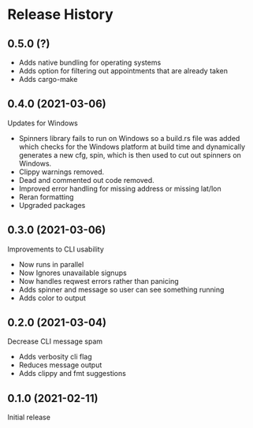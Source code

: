 # Release History

## 0.5.0 (?)

- Adds native bundling for operating systems
- Adds option for filtering out appointments that are already taken
- Adds cargo-make

## 0.4.0 (2021-03-06)
Updates for Windows

- Spinners library fails to run on Windows so a build.rs file was added
  which checks for the Windows platform at build time and dynamically
  generates a new cfg, spin, which is then used to cut out spinners
  on Windows.
- Clippy warnings removed.
- Dead and commented out code removed.
- Improved error handling for missing address or missing lat/lon
- Reran formatting
- Upgraded packages
  
## 0.3.0 (2021-03-06)
Improvements to CLI usability

- Now runs in parallel
- Now Ignores unavailable signups
- Now handles reqwest errors rather than panicing
- Adds spinner and message so user can see something running
- Adds color to output


## 0.2.0 (2021-03-04)
Decrease CLI message spam

- Adds verbosity cli flag
- Reduces message output
- Adds clippy and fmt suggestions


## 0.1.0 (2021-02-11)
Initial release